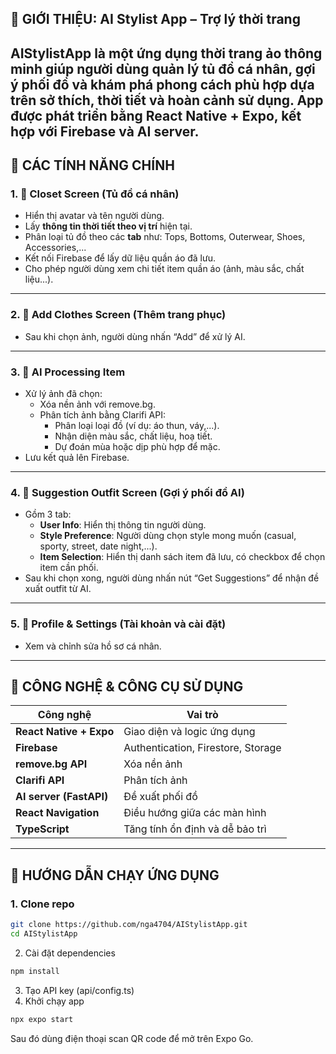 ## 🎨 GIỚI THIỆU: AI Stylist App – Trợ lý thời trang 
AIStylistApp là một ứng dụng thời trang ảo thông minh giúp người dùng quản lý tủ đồ cá nhân, gợi ý phối đồ và khám phá phong cách phù hợp dựa trên sở thích, thời tiết và hoàn cảnh sử dụng. App được phát triển bằng React Native + Expo, kết hợp với Firebase và AI server.
---
## 🌟 CÁC TÍNH NĂNG CHÍNH
### 1. 👗 **Closet Screen (Tủ đồ cá nhân)**
* Hiển thị avatar và tên người dùng.
* Lấy **thông tin thời tiết theo vị trí** hiện tại.
* Phân loại tủ đồ theo các **tab** như: Tops, Bottoms, Outerwear, Shoes, Accessories,...
* Kết nối Firebase để lấy dữ liệu quần áo đã lưu.
* Cho phép người dùng xem chi tiết item quần áo (ảnh, màu sắc, chất liệu...).
---
### 2. 📸 **Add Clothes Screen (Thêm trang phục)**
* Sau khi chọn ảnh, người dùng nhấn “Add” để xử lý AI.
---
### 3. 🤖 **AI Processing Item**
* Xử lý ảnh đã chọn:
  * Xóa nền ảnh với remove.bg.
  * Phân tích ảnh bằng Clarifi API:
    * Phân loại loại đồ (ví dụ: áo thun, váy,...).
    * Nhận diện màu sắc, chất liệu, hoạ tiết.
    * Dự đoán mùa hoặc dịp phù hợp để mặc.
* Lưu kết quả lên Firebase.
---
### 4. 🧠 **Suggestion Outfit Screen (Gợi ý phối đồ AI)**
* Gồm 3 tab:
  * **User Info**: Hiển thị thông tin người dùng.
  * **Style Preference**: Người dùng chọn style mong muốn (casual, sporty, street, date night,...).
  * **Item Selection**: Hiển thị danh sách item đã lưu, có checkbox để chọn item cần phối.
* Sau khi chọn xong, người dùng nhấn nút “Get Suggestions” để nhận đề xuất outfit từ AI.
---
### 5. 🧾 **Profile & Settings (Tài khoản và cài đặt)**
* Xem và chỉnh sửa hồ sơ cá nhân.
---
## 🔌 CÔNG NGHỆ & CÔNG CỤ SỬ DỤNG
| Công nghệ                          | Vai trò                                        |
| ---------------------------------- | ---------------------------------------------- |
| **React Native + Expo**            | Giao diện và logic ứng dụng                    |
| **Firebase**                       | Authentication, Firestore, Storage             |
| **remove.bg API**                  | Xóa nền ảnh                                    |
| **Clarifi API**                    | Phân tích ảnh                                  |
| **AI server (FastAPI)**            | Đề xuất phối đồ                                |
| **React Navigation**               | Điều hướng giữa các màn hình                   |
| **TypeScript**                     | Tăng tính ổn định và dễ bảo trì                |
---

## 🚀 HƯỚNG DẪN CHẠY ỨNG DỤNG
### 1. Clone repo
```bash
git clone https://github.com/nga4704/AIStylistApp.git
cd AIStylistApp
```
2. Cài đặt dependencies
```bash
npm install
```
3. Tạo API key (api/config.ts)
4. Khởi chạy app
```bash
npx expo start
```
Sau đó dùng điện thoại scan QR code để mở trên Expo Go.
